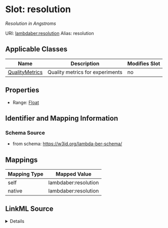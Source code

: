 

# Slot: resolution 


_Resolution in Angstroms_





URI: [lambdaber:resolution](https://w3id.org/lambda-ber-schema/resolution)
Alias: resolution

<!-- no inheritance hierarchy -->





## Applicable Classes

| Name | Description | Modifies Slot |
| --- | --- | --- |
| [QualityMetrics](QualityMetrics.md) | Quality metrics for experiments |  no  |






## Properties

* Range: [Float](Float.md)




## Identifier and Mapping Information






### Schema Source


* from schema: https://w3id.org/lambda-ber-schema/




## Mappings

| Mapping Type | Mapped Value |
| ---  | ---  |
| self | lambdaber:resolution |
| native | lambdaber:resolution |




## LinkML Source

<details>
```yaml
name: resolution
description: Resolution in Angstroms
from_schema: https://w3id.org/lambda-ber-schema/
rank: 1000
alias: resolution
owner: QualityMetrics
domain_of:
- QualityMetrics
range: float

```
</details>